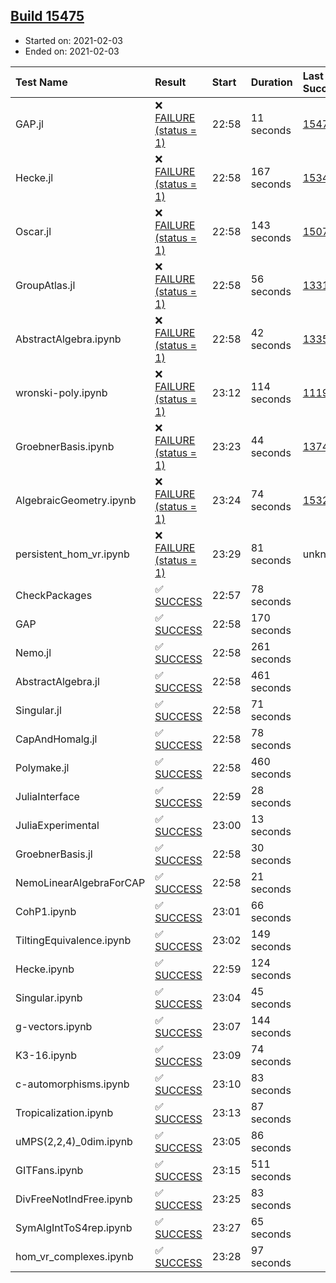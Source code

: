 ## [Build 15475](https://oscarci.mathematik.uni-kl.de/job/oscar/15475/)

* Started on: 2021-02-03
* Ended on: 2021-02-03

| Test Name    | Result | Start | Duration | Last Success | First Failure |
|:-------------|:-------|:------|:---------|:-------------|:--------------|
| GAP.jl | ❌ [FAILURE (status = 1)](https://oscarci.mathematik.uni-kl.de/job/oscar/15475/artifact/logs/build-15475/GAP.jl.log) | 22:58 | 11 seconds | [15474](https://oscarci.mathematik.uni-kl.de/job/oscar/15474/) | [15475](https://oscarci.mathematik.uni-kl.de/job/oscar/15475/) |
| Hecke.jl | ❌ [FAILURE (status = 1)](https://oscarci.mathematik.uni-kl.de/job/oscar/15475/artifact/logs/build-15475/Hecke.jl.log) | 22:58 | 167 seconds | [15344](https://oscarci.mathematik.uni-kl.de/job/oscar/15344/) | [15348](https://oscarci.mathematik.uni-kl.de/job/oscar/15348/) |
| Oscar.jl | ❌ [FAILURE (status = 1)](https://oscarci.mathematik.uni-kl.de/job/oscar/15475/artifact/logs/build-15475/Oscar.jl.log) | 22:58 | 143 seconds | [15079](https://oscarci.mathematik.uni-kl.de/job/oscar/15079/) | [15080](https://oscarci.mathematik.uni-kl.de/job/oscar/15080/) |
| GroupAtlas.jl | ❌ [FAILURE (status = 1)](https://oscarci.mathematik.uni-kl.de/job/oscar/15475/artifact/logs/build-15475/GroupAtlas.jl.log) | 22:58 | 56 seconds | [13311](https://oscarci.mathematik.uni-kl.de/job/oscar/13311/) | [13312](https://oscarci.mathematik.uni-kl.de/job/oscar/13312/) |
| AbstractAlgebra.ipynb | ❌ [FAILURE (status = 1)](https://oscarci.mathematik.uni-kl.de/job/oscar/15475/artifact/logs/build-15475/AbstractAlgebra.ipynb.log) | 22:58 | 42 seconds | [13355](https://oscarci.mathematik.uni-kl.de/job/oscar/13355/) | [13356](https://oscarci.mathematik.uni-kl.de/job/oscar/13356/) |
| wronski-poly.ipynb | ❌ [FAILURE (status = 1)](https://oscarci.mathematik.uni-kl.de/job/oscar/15475/artifact/logs/build-15475/wronski-poly.ipynb.log) | 23:12 | 114 seconds | [11192](https://oscarci.mathematik.uni-kl.de/job/oscar/11192/) | [11193](https://oscarci.mathematik.uni-kl.de/job/oscar/11193/) |
| GroebnerBasis.ipynb | ❌ [FAILURE (status = 1)](https://oscarci.mathematik.uni-kl.de/job/oscar/15475/artifact/logs/build-15475/GroebnerBasis.ipynb.log) | 23:23 | 44 seconds | [13748](https://oscarci.mathematik.uni-kl.de/job/oscar/13748/) | [13749](https://oscarci.mathematik.uni-kl.de/job/oscar/13749/) |
| AlgebraicGeometry.ipynb | ❌ [FAILURE (status = 1)](https://oscarci.mathematik.uni-kl.de/job/oscar/15475/artifact/logs/build-15475/AlgebraicGeometry.ipynb.log) | 23:24 | 74 seconds | [15322](https://oscarci.mathematik.uni-kl.de/job/oscar/15322/) | [15323](https://oscarci.mathematik.uni-kl.de/job/oscar/15323/) |
| persistent_hom_vr.ipynb | ❌ [FAILURE (status = 1)](https://oscarci.mathematik.uni-kl.de/job/oscar/15475/artifact/logs/build-15475/persistent_hom_vr.ipynb.log) | 23:29 | 81 seconds | unknown | unknown |
| CheckPackages | ✅ [SUCCESS](https://oscarci.mathematik.uni-kl.de/job/oscar/15475/artifact/logs/build-15475/CheckPackages.log) | 22:57 | 78 seconds |  |  |
| GAP | ✅ [SUCCESS](https://oscarci.mathematik.uni-kl.de/job/oscar/15475/artifact/logs/build-15475/GAP.log) | 22:58 | 170 seconds |  |  |
| Nemo.jl | ✅ [SUCCESS](https://oscarci.mathematik.uni-kl.de/job/oscar/15475/artifact/logs/build-15475/Nemo.jl.log) | 22:58 | 261 seconds |  |  |
| AbstractAlgebra.jl | ✅ [SUCCESS](https://oscarci.mathematik.uni-kl.de/job/oscar/15475/artifact/logs/build-15475/AbstractAlgebra.jl.log) | 22:58 | 461 seconds |  |  |
| Singular.jl | ✅ [SUCCESS](https://oscarci.mathematik.uni-kl.de/job/oscar/15475/artifact/logs/build-15475/Singular.jl.log) | 22:58 | 71 seconds |  |  |
| CapAndHomalg.jl | ✅ [SUCCESS](https://oscarci.mathematik.uni-kl.de/job/oscar/15475/artifact/logs/build-15475/CapAndHomalg.jl.log) | 22:58 | 78 seconds |  |  |
| Polymake.jl | ✅ [SUCCESS](https://oscarci.mathematik.uni-kl.de/job/oscar/15475/artifact/logs/build-15475/Polymake.jl.log) | 22:58 | 460 seconds |  |  |
| JuliaInterface | ✅ [SUCCESS](https://oscarci.mathematik.uni-kl.de/job/oscar/15475/artifact/logs/build-15475/JuliaInterface.log) | 22:59 | 28 seconds |  |  |
| JuliaExperimental | ✅ [SUCCESS](https://oscarci.mathematik.uni-kl.de/job/oscar/15475/artifact/logs/build-15475/JuliaExperimental.log) | 23:00 | 13 seconds |  |  |
| GroebnerBasis.jl | ✅ [SUCCESS](https://oscarci.mathematik.uni-kl.de/job/oscar/15475/artifact/logs/build-15475/GroebnerBasis.jl.log) | 22:58 | 30 seconds |  |  |
| NemoLinearAlgebraForCAP | ✅ [SUCCESS](https://oscarci.mathematik.uni-kl.de/job/oscar/15475/artifact/logs/build-15475/NemoLinearAlgebraForCAP.log) | 22:58 | 21 seconds |  |  |
| CohP1.ipynb | ✅ [SUCCESS](https://oscarci.mathematik.uni-kl.de/job/oscar/15475/artifact/logs/build-15475/CohP1.ipynb.log) | 23:01 | 66 seconds |  |  |
| TiltingEquivalence.ipynb | ✅ [SUCCESS](https://oscarci.mathematik.uni-kl.de/job/oscar/15475/artifact/logs/build-15475/TiltingEquivalence.ipynb.log) | 23:02 | 149 seconds |  |  |
| Hecke.ipynb | ✅ [SUCCESS](https://oscarci.mathematik.uni-kl.de/job/oscar/15475/artifact/logs/build-15475/Hecke.ipynb.log) | 22:59 | 124 seconds |  |  |
| Singular.ipynb | ✅ [SUCCESS](https://oscarci.mathematik.uni-kl.de/job/oscar/15475/artifact/logs/build-15475/Singular.ipynb.log) | 23:04 | 45 seconds |  |  |
| g-vectors.ipynb | ✅ [SUCCESS](https://oscarci.mathematik.uni-kl.de/job/oscar/15475/artifact/logs/build-15475/g-vectors.ipynb.log) | 23:07 | 144 seconds |  |  |
| K3-16.ipynb | ✅ [SUCCESS](https://oscarci.mathematik.uni-kl.de/job/oscar/15475/artifact/logs/build-15475/K3-16.ipynb.log) | 23:09 | 74 seconds |  |  |
| c-automorphisms.ipynb | ✅ [SUCCESS](https://oscarci.mathematik.uni-kl.de/job/oscar/15475/artifact/logs/build-15475/c-automorphisms.ipynb.log) | 23:10 | 83 seconds |  |  |
| Tropicalization.ipynb | ✅ [SUCCESS](https://oscarci.mathematik.uni-kl.de/job/oscar/15475/artifact/logs/build-15475/Tropicalization.ipynb.log) | 23:13 | 87 seconds |  |  |
| uMPS(2,2,4)_0dim.ipynb | ✅ [SUCCESS](https://oscarci.mathematik.uni-kl.de/job/oscar/15475/artifact/logs/build-15475/uMPS-2-2-4-_0dim.ipynb.log) | 23:05 | 86 seconds |  |  |
| GITFans.ipynb | ✅ [SUCCESS](https://oscarci.mathematik.uni-kl.de/job/oscar/15475/artifact/logs/build-15475/GITFans.ipynb.log) | 23:15 | 511 seconds |  |  |
| DivFreeNotIndFree.ipynb | ✅ [SUCCESS](https://oscarci.mathematik.uni-kl.de/job/oscar/15475/artifact/logs/build-15475/DivFreeNotIndFree.ipynb.log) | 23:25 | 83 seconds |  |  |
| SymAlgIntToS4rep.ipynb | ✅ [SUCCESS](https://oscarci.mathematik.uni-kl.de/job/oscar/15475/artifact/logs/build-15475/SymAlgIntToS4rep.ipynb.log) | 23:27 | 65 seconds |  |  |
| hom_vr_complexes.ipynb | ✅ [SUCCESS](https://oscarci.mathematik.uni-kl.de/job/oscar/15475/artifact/logs/build-15475/hom_vr_complexes.ipynb.log) | 23:28 | 97 seconds |  |  |
